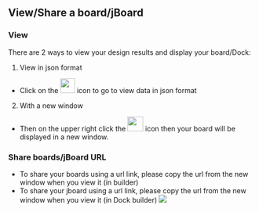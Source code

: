 ## View/Share a board/jBoard
### View
There are 2 ways to view your design results and display your board/Dock: 
1. View in json format
* Click on the <img src="https://i.imgur.com/9f04Grd.png" width=30 height=30> icon to go to view data in json format 
2. With a new window
* Then on the upper right click the <img src="https://i.imgur.com/PeKirIV.png" width=32 height=30> icon then your board will be displayed in a new window. 
### Share boards/jBoard URL
  * To share your boards using a url link, please copy the url from the new window when you view it (in builder)
  * To share your jboard using a url link, please copy the url from the new window when you view it (in Dock builder)
![](https://i.imgur.com/Gn6Yfhy.png)
